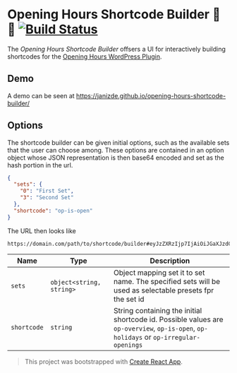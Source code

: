 # Opening Hours Shortcode Builder 🧰 🔮 [![Build Status](https://travis-ci.com/janizde/opening-hours-shortcode-builder.svg?branch=master)](https://travis-ci.com/janizde/opening-hours-shortcode-builder)

The *Opening Hours Shortcode Builder* offsers a UI for interactively building shortcodes for the [Opening Hours WordPress Plugin](https://github.com/janizde/WP-Opening-Hours).

## Demo

A demo can be seen at https://janizde.github.io/opening-hours-shortcode-builder/

## Options

The shortcode builder can be given initial options, such as the available sets that the user can choose among.
These options are contained in an option object whose JSON representation is then base64 encoded and set as the hash portion in the url.  

```json
{
  "sets": {
    "0": "First Set",
    "3": "Second Set"
  },
  "shortcode": "op-is-open"
}
```

The URL then looks like

```
https://domain.com/path/to/shortcode/builder#eyJzZXRzIjp7IjAiOiJGaXJzdCBTZXQiLCIzIjoiU2Vjb25kIFNldCJ9fQ==eyJzZXRzIjp7IjAiOiJGaXJzdCBTZXQiLCIzIjoiU2Vjb25kIFNldCJ9LCJzaG9ydGNvZGUiOiAib3AtaXMtb3BlbiJ9
```

|Name|Type|Description|
|-----|-----|-----|
|`sets`|`object<string, string>`|Object mapping set it to set name. The specified sets will be used as selectable presets fpr the set id|
|`shortcode`|`string`|String containing the initial shortcode id. Possible values are `op-overview`, `op-is-open`, `op-holidays` or `op-irregular-openings`|

> This project was bootstrapped with [Create React App](https://github.com/facebookincubator/create-react-app).
